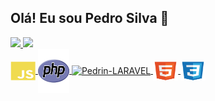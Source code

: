 ## Olá! Eu sou Pedro Silva 👋

<div align="left">
  <a href="https://github.com/p3dr1n80">
  <img height="180em" src="https://github-readme-stats.vercel.app/api?username=p3dr1n80&show_icons=true&theme=dark&include_all_commits=true&count_private=true"/>
  <img height="180em" src="https://github-readme-stats.vercel.app/api/top-langs/?username=p3dr1n80&layout=compact&langs_count=7&theme=dark"/>
</div>
<div style="display: inline_block">
<img align="center" alt="Pedrin-Js" height="30" width="40" title="JavaScript" src="https://raw.githubusercontent.com/devicons/devicon/master/icons/javascript/javascript-plain.svg">
<img align="center" alt="Pedrin-PHP" height="70" width="50" title="PHP" src="https://raw.githubusercontent.com/devicons/devicon/master/icons/php/php-original.svg">
<img align="center" alt="Pedrin-LARAVEL" height="50" width="30" title="LARAVEL" src="https://cdn.jsdelivr.net/gh/devicons/devicon/icons/laravel/laravel-plain.svg" />
<img align="center" alt="Pedrin-HTML" height="30" width="40" title="HTML" src="https://raw.githubusercontent.com/devicons/devicon/master/icons/html5/html5-original.svg">
<img align="center" alt="Pedrin-CSS" height="30" width="40" title="CSS" src="https://raw.githubusercontent.com/devicons/devicon/master/icons/css3/css3-original.svg">
</div>
